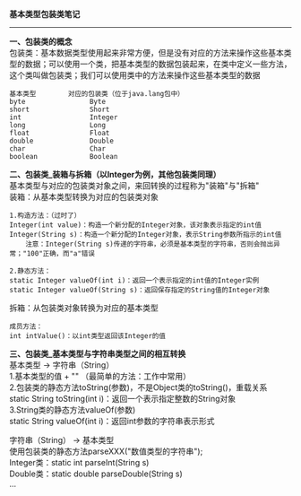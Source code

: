 **基本类型包装类笔记**  

----------


**一、包装类的概念**  
包装类：基本数据类型使用起来非常方便，但是没有对应的方法来操作这些基本类型的数据；可以使用一个类，把基本类型的数据包装起来，在类中定义一些方法，这个类叫做包装类；我们可以使用类中的方法来操作这些基本类型的数据  

    基本类型        对应的包装类（位于java.lang包中）
    byte                Byte
    short               Short
    int                 Integer
    long                Long
    float               Float
    double              Double
    char                Char
    boolean             Boolean

**二、包装类_装箱与拆箱（以Integer为例，其他包装类同理）**  
基本类型与对应的包装类对象之间，来回转换的过程称为"装箱"与"拆箱"  
装箱：从基本类型转换为对应的包装类对象  

    1.构造方法：（过时了）
    Integer(int value)：构造一个新分配的Integer对象，该对象表示指定的int值
    Integer(String s)：构造一个新分配的Integer对象，表示String参数所指示的int值
        注意：Integer(String s)传递的字符串，必须是基本类型的字符串，否则会抛出异常；"100"正确，而"a"错误
      
    2.静态方法：
    static Integer valueOf(int i)：返回一个表示指定的int值的Integer实例
    static Integer valueOf(String s)：返回保存指定的String值的Integer对象

拆箱：从包装类对象转换为对应的基本类型  

    成员方法：
    int	intValue()：以int类型返回该Integer的值

**三、包装类_基本类型与字符串类型之间的相互转换**  
基本类型 -> 字符串（String）  
1.基本类型的值 + "" （最简单的方法：工作中常用）  
2.包装类的静态方法toString(参数)，不是Object类的toString()，重载关系  
static String toString(int i)：返回一个表示指定整数的String对象  
3.String类的静态方法valueOf(参数)  
static String valueOf(int i)：返回int参数的字符串表示形式  

字符串（String） -> 基本类型  
使用包装类的静态方法parseXXX("数值类型的字符串");  
Integer类：static int parseInt(String s)  
Double类：static double parseDouble(String s)  
...  
